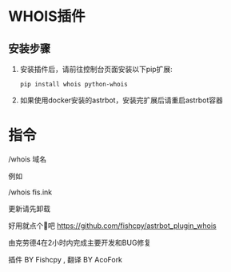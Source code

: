 # WHOIS插件

## 安装步骤

1. 安装插件后，请前往控制台页面安装以下pip扩展:
   ```
   pip install whois python-whois
   ```

2. 如果使用docker安装的astrbot，安装完扩展后请重启astrbot容器

# 指令

/whois 域名

例如

/whois fis.ink

更新请先卸载

好用就点个🌟吧 https://github.com/fishcpy/astrbot_plugin_whois

由克劳德4在2小时内完成主要开发和BUG修复

插件 BY Fishcpy , 翻译 BY AcoFork